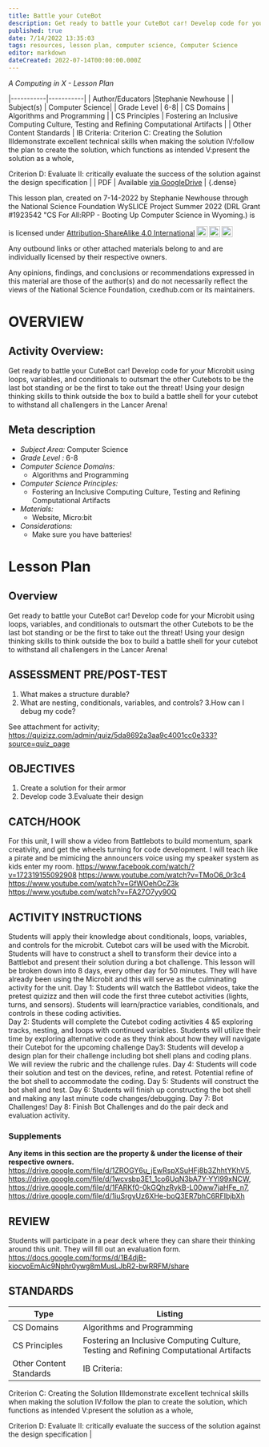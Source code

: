 ```yaml
---
title: Battle your CuteBot
description: Get ready to battle your CuteBot car! Develop code for your Microbit using loops, variables, and conditionals to outsmart the other Cutebots to be the last bot standing or be the first to take out the threat! Using your design thinking skills to think outside the box to build a battle shell for your cutebot to withstand all challengers in the Lancer Arena!
published: true
date: 7/14/2022 13:35:03
tags: resources, lesson plan, computer science, Computer Science 
editor: markdown
dateCreated: 2022-07-14T00:00:00.000Z
---
```

*A Computing in X - Lesson Plan*

|-----------|-----------|
| Author/Educators |Stephanie Newhouse |
| Subject(s) | Computer Science|
| Grade Level | 6-8|
| CS Domains | Algorithms and Programming |
| CS Principles | Fostering an Inclusive Computing Culture, Testing and Refining Computational Artifacts |
| Other Content Standards | IB Criteria:
Criterion C: Creating the Solution
IIIdemonstrate excellent technical skills when making the solution
IV:follow the plan to create the solution, which functions as intended
V:present the solution as a whole,


Criterion D: Evaluate
II: critically evaluate the success of the solution against the design specification | 
| PDF | Available [via GoogleDrive]() |
{.dense}






This lesson plan, created on 7-14-2022 by Stephanie Newhouse through the National Science Foundation WySLICE Project Summer 2022 (DRL Grant #1923542 "CS For All:RPP - Booting Up Computer Science in Wyoming.) is  <p xmlns:cc="http://creativecommons.org/ns#" >  is licensed under <a href="http://creativecommons.org/licenses/by-sa/4.0/?ref=chooser-v1" target="_blank" rel="license noopener noreferrer" style="display:inline-block;">Attribution-ShareAlike 4.0 International<img style="height:22px!important;margin-left:3px;vertical-align:text-bottom;" src="https://mirrors.creativecommons.org/presskit/icons/cc.svg?ref=chooser-v1"><img style="height:22px!important;margin-left:3px;vertical-align:text-bottom;" src="https://mirrors.creativecommons.org/presskit/icons/by.svg?ref=chooser-v1"><img style="height:22px!important;margin-left:3px;vertical-align:text-bottom;" src="https://mirrors.creativecommons.org/presskit/icons/sa.svg?ref=chooser-v1"></a></p>


Any outbound links or other attached materials belong to and are individually licensed by their respective owners. 


Any opinions, findings, and conclusions or recommendations expressed in this material are those of the author(s) and do not necessarily reflect the views of the National Science Foundation, cxedhub.com or its maintainers.


# OVERVIEW
## Activity Overview:  
Get ready to battle your CuteBot car! Develop code for your Microbit using loops, variables, and conditionals to outsmart the other Cutebots to be the last bot standing or be the first to take out the threat! Using your design thinking skills to think outside the box to build a battle shell for your cutebot to withstand all challengers in the Lancer Arena!
## Meta description
+ *Subject Area:* Computer Science 
+ *Grade Level :* 6-8 
+ *Computer Science Domains:*
   + Algorithms and Programming
+ *Computer Science Principles:*
   + Fostering an Inclusive Computing Culture, Testing and Refining Computational Artifacts
+ *Materials:* 
   + Website, Micro:bit
+ *Considerations:*
   + Make sure you have batteries!


# Lesson Plan
## Overview
Get ready to battle your CuteBot car! Develop code for your Microbit using loops, variables, and conditionals to outsmart the other Cutebots to be the last bot standing or be the first to take out the threat! Using your design thinking skills to think outside the box to build a battle shell for your cutebot to withstand all challengers in the Lancer Arena!
## ASSESSMENT PRE/POST-TEST
1. What makes a structure durable?
2. What are nesting, conditionals, variables, and controls?
3.How can I debug my code?


See attachment for activity; https://quizizz.com/admin/quiz/5da8692a3aa9c4001cc0e333?source=quiz_page
## OBJECTIVES
1. Create a solution for their armor 
2. Develop code
3.Evaluate their design


## CATCH/HOOK
For this unit, I will show a video from Battlebots to build momentum,  spark creativity, and get the wheels turning for code development.  I will teach like a pirate and be mimicing the announcers voice using my speaker system as kids enter my room.
https://www.facebook.com/watch/?v=172319155092908
https://www.youtube.com/watch?v=TMoO6_0r3c4
https://www.youtube.com/watch?v=GfWOehOcZ3k
https://www.youtube.com/watch?v=FA27O7yy90Q


## ACTIVITY INSTRUCTIONS
Students will apply their knowledge about conditionals, loops, variables, and controls for the microbit.  Cutebot cars will be used with the Microbit.  Students will have to construct a shell to transform their device into a Battlebot and present their solution during a bot challenge.  This lesson will be broken down into 8 days, every other day for 50 minutes.  They will have already been using the Microbit and this will serve as the culminating activity for the unit.
Day 1: Students will watch the Battlebot videos, take the pretest quizizz and then will code the first three cutebot activities (lights, turns, and sensors).  Students will learn/practice variables, conditionals, and controls in these coding activities.  
Day 2:  Students will complete the Cutebot coding activities 4 &5 exploring tracks, nesting, and loops with continued variables.  Students will utilize their time by exploring alternative code as they think about how they will navigate their Cutebot for the upcoming challenge
Day3: Students will develop a design plan for their challenge including bot shell plans and coding plans.  We will review the rubric and the challenge rules.
Day 4: Students will code their solution and test on the devices, refine, and retest.  Potential refine of the bot shell to accommodate the coding.
Day 5: Students will construct the bot shell and test. 
Day 6: Students will finish up constructing the bot shell and making any last minute code changes/debugging.
Day 7:  Bot Challenges!
Day 8: Finish Bot Challenges and do the pair deck and evaluation activity.


### Supplements
**Any items in this section are the property & under the license of their respective owners.**
https://drive.google.com/file/d/1ZROGY6u_jEwRspXSuHFj8b3ZhhtYKhV5, https://drive.google.com/file/d/1wcvsbp3E1_1co6UqN3bA7Y-YYl99xNCW, https://drive.google.com/file/d/1FARKf0-0kGQhzRykB-L00ww7jaHFe_n7, https://drive.google.com/file/d/1iuSrgyUz6XHe-boQ3ER7bhC6RFIbjbXh




## REVIEW
Students will participate in a pear deck where they can share their thinking around this unit.  They will fill out an evaluation form.
https://docs.google.com/forms/d/1B4djB-kiocvoEmAic9Nphr0ywg8mMusLJbR2-bwRRFM/share
## STANDARDS        
| Type | Listing | 
|-----------|-----------|
| CS Domains  | Algorithms and Programming|
| CS Principles   | Fostering an Inclusive Computing Culture, Testing and Refining Computational Artifacts|
| Other Content Standards | IB Criteria:
Criterion C: Creating the Solution
IIIdemonstrate excellent technical skills when making the solution
IV:follow the plan to create the solution, which functions as intended
V:present the solution as a whole,


Criterion D: Evaluate
II: critically evaluate the success of the solution against the design specification  |